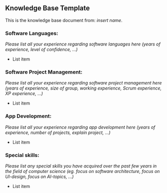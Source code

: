 ﻿## Knowledge Base Template

This is the knowledge base document from: *insert name*.

### Software Languages: 
*Please list all your experience regarding software languages here (years of experience, level of confidence, ...)*
 - List item

### Software Project Management: 
*Please list all your experience regarding software project management here (years of experience, size of group, working experience, Scrum experience, XP experience, ...)*
 - List item

### App Development: 
*Please list all your experience regarding app development here (years of experience, number of projects, explain project, ...)*
 - List item

### Special skills: 
*Please list any special skills you have acquired over the past few years in the field of computer science (eg. focus on software architecture, focus on UI-design, focus on AI-topics, ...)*
 - List item

